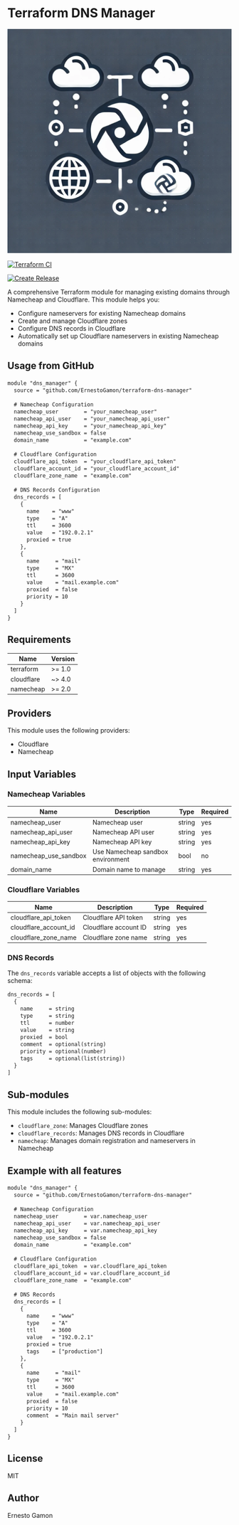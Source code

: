 # Terraform DNS Manager

![Logo](assets/logo.png)

[![Terraform CI](https://github.com/ErnestoGamon/terraform-dns-manager/actions/workflows/terraform.yml/badge.svg)](https://github.com/ErnestoGamon/terraform-dns-manager/actions/workflows/terraform.yml)

[![Create Release](https://github.com/ErnestoGamon/terraform-dns-manager/actions/workflows/release.yml/badge.svg)](https://github.com/ErnestoGamon/terraform-dns-manager/actions/workflows/release.yml)

A comprehensive Terraform module for managing existing domains through Namecheap and Cloudflare. This module helps you:
- Configure nameservers for existing Namecheap domains
- Create and manage Cloudflare zones
- Configure DNS records in Cloudflare
- Automatically set up Cloudflare nameservers in existing Namecheap domains

## Usage from GitHub

```hcl
module "dns_manager" {
  source = "github.com/ErnestoGamon/terraform-dns-manager"

  # Namecheap Configuration
  namecheap_user        = "your_namecheap_user"
  namecheap_api_user    = "your_namecheap_api_user"
  namecheap_api_key     = "your_namecheap_api_key"
  namecheap_use_sandbox = false
  domain_name           = "example.com"

  # Cloudflare Configuration
  cloudflare_api_token  = "your_cloudflare_api_token"
  cloudflare_account_id = "your_cloudflare_account_id"
  cloudflare_zone_name  = "example.com"

  # DNS Records Configuration
  dns_records = [
    {
      name    = "www"
      type    = "A"
      ttl     = 3600
      value   = "192.0.2.1"
      proxied = true
    },
    {
      name     = "mail"
      type     = "MX"
      ttl      = 3600
      value    = "mail.example.com"
      proxied  = false
      priority = 10
    }
  ]
}
```

## Requirements

| Name | Version |
|------|---------|
| terraform | >= 1.0 |
| cloudflare | ~> 4.0 |
| namecheap | >= 2.0 |

## Providers

This module uses the following providers:
- Cloudflare
- Namecheap

## Input Variables

### Namecheap Variables

| Name | Description | Type | Required |
|------|-------------|------|----------|
| namecheap_user | Namecheap user | string | yes |
| namecheap_api_user | Namecheap API user | string | yes |
| namecheap_api_key | Namecheap API key | string | yes |
| namecheap_use_sandbox | Use Namecheap sandbox environment | bool | no |
| domain_name | Domain name to manage | string | yes |

### Cloudflare Variables

| Name | Description | Type | Required |
|------|-------------|------|----------|
| cloudflare_api_token | Cloudflare API token | string | yes |
| cloudflare_account_id | Cloudflare account ID | string | yes |
| cloudflare_zone_name | Cloudflare zone name | string | yes |

### DNS Records

The `dns_records` variable accepts a list of objects with the following schema:

```hcl
dns_records = [
  {
    name     = string
    type     = string
    ttl      = number
    value    = string
    proxied  = bool
    comment  = optional(string)
    priority = optional(number)
    tags     = optional(list(string))
  }
]
```

## Sub-modules

This module includes the following sub-modules:
- `cloudflare_zone`: Manages Cloudflare zones
- `cloudflare_records`: Manages DNS records in Cloudflare
- `namecheap`: Manages domain registration and nameservers in Namecheap

## Example with all features

```hcl
module "dns_manager" {
  source = "github.com/ErnestoGamon/terraform-dns-manager"

  # Namecheap Configuration
  namecheap_user        = var.namecheap_user
  namecheap_api_user    = var.namecheap_api_user
  namecheap_api_key     = var.namecheap_api_key
  namecheap_use_sandbox = false
  domain_name           = "example.com"

  # Cloudflare Configuration
  cloudflare_api_token  = var.cloudflare_api_token
  cloudflare_account_id = var.cloudflare_account_id
  cloudflare_zone_name  = "example.com"

  # DNS Records
  dns_records = [
    {
      name    = "www"
      type    = "A"
      ttl     = 3600
      value   = "192.0.2.1"
      proxied = true
      tags    = ["production"]
    },
    {
      name     = "mail"
      type     = "MX"
      ttl      = 3600
      value    = "mail.example.com"
      proxied  = false
      priority = 10
      comment  = "Main mail server"
    }
  ]
}
```

## License

MIT

## Author

Ernesto Gamon
